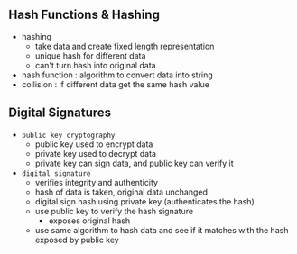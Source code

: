 ## Hash Functions & Hashing

- hashing
  - take data and create fixed length representation
  - unique hash for different data
  - can't turn hash into original data
- hash function : algorithm to convert data into string
- collision : if different data get the same hash value

## Digital Signatures

- `public key cryptography`
  - public key used to encrypt data
  - private key used to decrypt data
  - private key can sign data, and public key can verify it
- `digital signature`
  - verifies integrity and authenticity
  - hash of data is taken, original data unchanged
  - digital sign hash using private key (authenticates the hash)
  - use public key to verify the hash signature
    - exposes original hash
  - use same algorithm to hash data and see if it matches with the hash exposed by public key